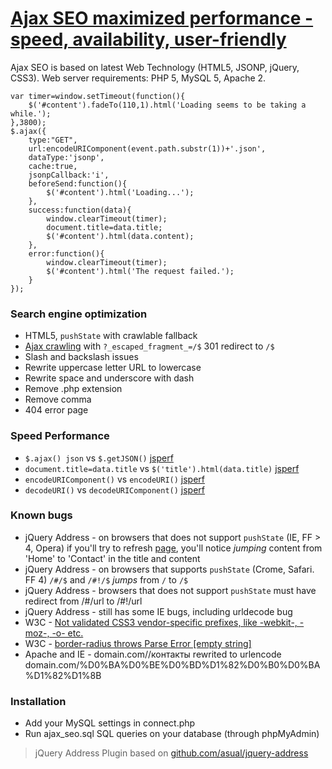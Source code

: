 # [Ajax SEO maximized performance - speed, availability, user-friendly](//lab.laukstein.com/jsonp-ajax-seo/)
Ajax SEO is based on latest Web Technology (HTML5, JSONP, jQuery, CSS3). Web server requirements: PHP 5, MySQL 5, Apache 2.
    
    
    var timer=window.setTimeout(function(){
        $('#content').fadeTo(110,1).html('Loading seems to be taking a while.');
    },3800);
    $.ajax({
        type:"GET",
        url:encodeURIComponent(event.path.substr(1))+'.json',
        dataType:'jsonp',
        cache:true,
        jsonpCallback:'i',
        beforeSend:function(){
            $('#content').html('Loading...');
        },
        success:function(data){
            window.clearTimeout(timer);
            document.title=data.title;
            $('#content').html(data.content);
        },
        error:function(){
            window.clearTimeout(timer);
            $('#content').html('The request failed.');
        }
    });
    
    
### Search engine optimization

 -  HTML5, `pushState` with crawlable fallback
 -  [Ajax crawling](//code.google.com/web/ajaxcrawling/docs/getting-started.html) with `?_escaped_fragment_=/$` 301 redirect to `/$`
 -  Slash and backslash issues
 -  Rewrite uppercase letter URL to lowercase
 -  Rewrite space and underscore with dash
 -  Remove .php extension
 -  Remove comma
 -  404 error page


### Speed Performance

 -  `$.ajax() json` vs `$.getJSON()` [jsperf](//jsperf.com/getjson-vs-ajax-json)
 -  `document.title=data.title` vs `$('title').html(data.title)` [jsperf](//jsperf.com/rename-title)
 -  `encodeURIComponent()` vs `encodeURI()` [jsperf](//jsperf.com/encodeuri-vs-encodeuricomponent)
 -  `decodeURI()` vs `decodeURIComponent()` [jsperf](//jsperf.com/decodeuri-vs-decodeuricomponent)


### Known bugs

 -  jQuery Address - on browsers that does not support `pushState` (IE, FF > 4, Opera) if you'll try to refresh [page](//lab.laukstein.com/ajax-seo/#!/contact), you'll notice *jumping* content from 'Home' to 'Contact' in the title and content
 -  jQuery Address - on browsers that supports `pushState` (Crome, Safari. FF 4) `/#/$` and `/#!/$` *jumps* from `/` to `/$`
 -  jQuery Address - browsers that does not support `pushState` must have redirect from /#/url to /#!/url
 -  jQuery Address - still has some IE bugs, including urldecode bug
 -  W3C - [Not validated CSS3 vendor-specific prefixes, like -webkit-, -moz-, -o- etc.](http://www.w3.org/Bugs/Public/show_bug.cgi?id=11989)
 -  W3C - [border-radius throws Parse Error [empty string]](http://www.w3.org/Bugs/Public/show_bug.cgi?id=11975)
 -  Apache and IE - domain.com//контакты rewrited to urlencode domain.com/%D0%BA%D0%BE%D0%BD%D1%82%D0%B0%D0%BA%D1%82%D1%8B


### Installation

 -  Add your MySQL settings in connect.php
 -  Run ajax_seo.sql SQL queries on your database (through phpMyAdmin)


> jQuery Address Plugin based on [github.com/asual/jquery-address](//github.com/asual/jquery-address)